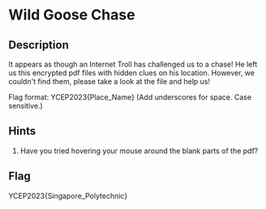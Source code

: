 # Wild Goose Chase

## Description

It appears as though an Internet Troll has challenged us to a chase! He left us this encrypted pdf files with hidden clues on his location. However, we couldn't find them, please take a look at the file and help us! 

Flag format: YCEP2023{Place_Name} (Add underscores for space. Case sensitive.)

## Hints

1. Have you tried hovering your mouse around the blank parts of the pdf?

## Flag

YCEP2023{Singapore_Polytechnic}
